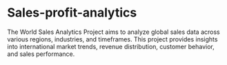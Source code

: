 # Sales-profit-analytics
The World Sales Analytics Project aims to analyze global sales data across various regions, industries, and timeframes. This project provides insights into international market trends, revenue distribution, customer behavior, and sales performance.

